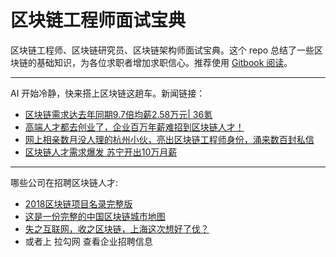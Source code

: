 # 区块链工程师面试宝典
区块链工程师、区块链研究员、区块链架构师面试宝典。这个 repo 总结了一些区块链的基础知识，为各位求职者增加求职信心。推荐使用 [Gitbook 阅读](https://www.gitbook.com/read/book/chrislinn/blockchain-cheatsheet)。

---

AI 开始冷静，快来搭上区块链这趟车。新闻链接：

+ [区块链需求达去年同期9.7倍均薪2.58万元| 36氪](https://36kr.com/newsflashes/106819)
+ [高端人才都去创业了，企业百万年薪难招到区块链人才！](https://36kr.com/p/5116762.html)
+ [网上相亲数月没人理的杭州小伙，亮出区块链工程师身份，涌来数百封私信](https://zj.zjol.com.cn/news/861631.html)
+ [区块链人才需求爆发 苏宁开出10万月薪](http://www.jinse.com/lives/17711.htm)

---

哪些公司在招聘区块链人才:

+ [2018区块链项目名录完整版](https://github.com/ChrisLinn/blockchain-cheatsheet/blob/master/docs/2018-blockchain-projects.pdf)
+ [这是一份完整的中国区块链城市地图](https://36kr.com/p/5122683.html)
+ [失之互联网，收之区块链，上海这次想好了伐？](https://36kr.com/p/5117614.html)
+ 或者上 拉勾网 查看企业招聘信息


